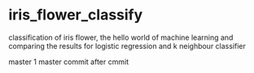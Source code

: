 # iris_flower_classify
classification of iris flower, the hello world of machine learning and comparing the results for logistic regression and k neighbour classifier

master 1
master commit
after cmmit
